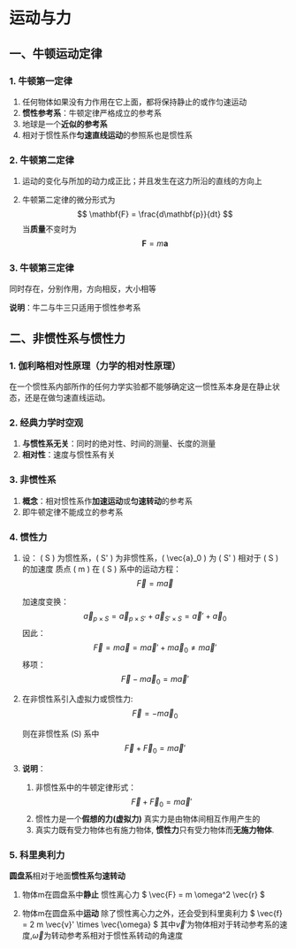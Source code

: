 # 运动与力

## 一、牛顿运动定律

### 1. 牛顿第一定律

1. 任何物体如果没有力作用在它上面，都将保持静止的或作匀速运动
2. **惯性参考系**：牛顿定律严格成立的参考系
3. 地球是一个**近似的参考系**
4. 相对于惯性系作**匀速直线运动**的参照系也是惯性系

### 2. 牛顿第二定律

1. 运动的变化与所加的动力成正比；并且发生在这力所沿的直线的方向上

2. 牛顿第二定律的微分形式为
   $$
   \mathbf{F} = \frac{d\mathbf{p}}{dt}
   $$
   当**质量**不变时为
   $$
   \mathbf{F} = m \mathbf{a}
   $$

### 3. 牛顿第三定律

   同时存在，分别作用，方向相反，大小相等

**说明**：牛二与牛三只适用于惯性参考系

## 二、非惯性系与惯性力

### 1. 伽利略相对性原理（力学的相对性原理）

在一个惯性系内部所作的任何力学实验都不能够确定这一惯性系本身是在静止状态，还是在做匀速直线运动。

### 2. 经典力学时空观

1. **与惯性系无关**：同时的绝对性、时间的测量、长度的测量
2. **相对性**：速度与惯性系有关

### 3. 非惯性系

1. **概念**：相对惯性系作**加速运动**或**匀速转动**的参考系
2. 即牛顿定律不能成立的参考系

### 4. 惯性力

1. 设： \( S \) 为惯性系，\( S' \) 为非惯性系，\( \vec{a}_0 \) 为 \( S' \) 相对于 \( S \) 的加速度
质点 \( m \) 在 \( S \) 系中的运动方程：
   $$
   \vec{F} = m \vec{a}
   $$

   加速度变换：
   $$
   \vec{a}_{p \times S} = \vec{a}_{p \times  S'} + \vec{a}_{S' \times  S} = \vec{a}' + \vec{a}_0
   $$
   因此：
   $$
   \vec{F} = m \vec{a} = m \vec{a}' + m \vec{a}_0 \neq m \vec{a}'
   $$
   移项：
   $$
   \vec{F} - m \vec{a}_0 = m \vec{a}'
   $$

1. 在非惯性系引入虚拟力或惯性力:
   $$
   \vec{F} = -m \vec{a}_0
   $$

   则在非惯性系 \(S\) 系中
   $$
   \vec{F} + \vec{F}_0 = m \vec{a}'
   $$

2. **说明**：
   1. 非惯性系中的牛顿定律形式：
      $$
      \vec{F} + \vec{F}_0 = m \vec{a}'
      $$
   2. 惯性力是一个**假想的力(虚拟力)**
   真实力是由物体间相互作用产生的
   3. 真实力既有受力物体也有施力物体,
   **惯性力**只有受力物体而**无施力物体**.

### 5. 科里奥利力

**圆盘系**相对于地面**惯性系匀速转动**

1. 物体m在圆盘系中**静止**
   惯性离心力 $ \vec{F} = m \omega^2 \vec{r} $
   
2. 物体m在圆盘系中**运动**
   除了惯性离心力之外，还会受到科里奥利力 $ \vec{f} = 2 m \vec{v}' \times \vec{\omega} $
   其中$\vec{v}'$为物体相对于转动参考系的速度,$\vec{\omega}$为转动参考系相对于惯性系转动的角速度
